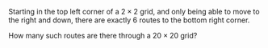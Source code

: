 Starting in the top left corner of a $2 \times 2$ grid, and only being able to move to the right and down, there are exactly $6$ routes to the bottom right corner.</p>

How many such routes are there through a $20 \times 20$ grid?